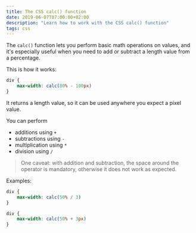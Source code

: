 ```yaml
---
title: The CSS calc() function
date: 2019-06-07T07:00:00+02:00
description: "Learn how to work with the CSS calc() function"
tags: css
---
```


The `calc()` function lets you perform basic math operations on values, and it's especially useful when you need to add or subtract a length value from a percentage.

This is how it works:

```css
div {
	max-width: calc(80% - 100px)
}
```

It returns a length value, so it can be used anywhere you expect a pixel value.

You can perform

+ additions using `+`
+ subtractions using `-`
+ multiplication using `*`
+ division using `/`

> One caveat: with addition and subtraction, the space around the operator is mandatory, otherwise it does not work as expected.

Examples:

```css
div {
	max-width: calc(50% / 3)
}
```

```css
div {
	max-width: calc(50% + 3px)
}
```

